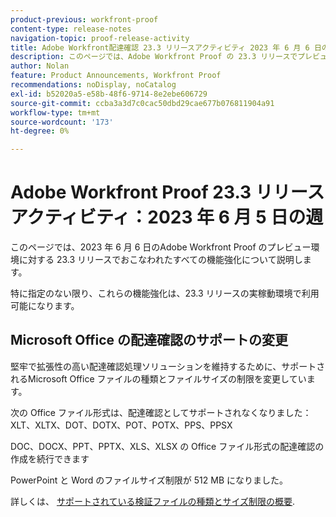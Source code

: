 ```yaml
---
product-previous: workfront-proof
content-type: release-notes
navigation-topic: proof-release-activity
title: Adobe Workfront配達確認 23.3 リリースアクティビティ 2023 年 6 月 6 日の週
description: このページでは、Adobe Workfront Proof の 23.3 リリースでプレビュー環境に対しておこなわれたすべての機能強化について説明します。 これらの機能強化は、2023 年 6 月 5 日の週に実稼動環境で利用可能になる予定です。
author: Nolan
feature: Product Announcements, Workfront Proof
recommendations: noDisplay, noCatalog
exl-id: b52020a5-e58b-48f6-9714-8e2ebe606729
source-git-commit: ccba3a3d7c0cac50dbd29cae677b076811904a91
workflow-type: tm+mt
source-wordcount: '173'
ht-degree: 0%

---
```


# Adobe Workfront Proof 23.3 リリースアクティビティ：2023 年 6 月 5 日の週

このページでは、2023 年 6 月 6 日のAdobe Workfront Proof のプレビュー環境に対する 23.3 リリースでおこなわれたすべての機能強化について説明します。

特に指定のない限り、これらの機能強化は、23.3 リリースの実稼動環境で利用可能になります。

## Microsoft Office の配達確認のサポートの変更

堅牢で拡張性の高い配達確認処理ソリューションを維持するために、サポートされるMicrosoft Office ファイルの種類とファイルサイズの制限を変更しています。

次の Office ファイル形式は、配達確認としてサポートされなくなりました： XLT、XLTX、DOT、DOTX、POT、POTX、PPS、PPSX

DOC、DOCX、PPT、PPTX、XLS、XLSX の Office ファイル形式の配達確認の作成を続行できます

PowerPoint と Word のファイルサイズ制限が 512 MB になりました。

詳しくは、 [サポートされている検証ファイルの種類とサイズ制限の概要](/help/quicksilver/review-and-approve-work/proofing/proofing-overview/supported-proofing-file-types.md).

